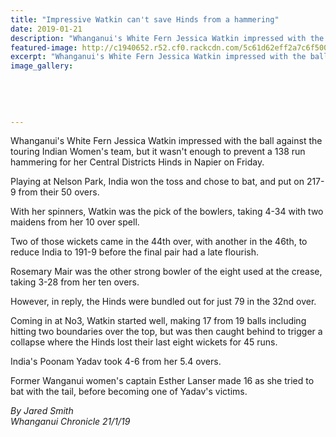 ```yaml
---
title: "Impressive Watkin can't save Hinds from a hammering"
date: 2019-01-21
description: "Whanganui's White Fern Jessica Watkin impressed with the ball against the touring Indian Women's team..."
featured-image: http://c1940652.r52.cf0.rackcdn.com/5c61d62eff2a7c6f500000d3/Jess-Watkin-Chron-21.1.19.jpg
excerpt: "Whanganui's White Fern Jessica Watkin impressed with the ball against the touring Indian Women's team."
image_gallery:
    
    
    
    
    
---
```


<p>Whanganui's White Fern Jessica Watkin impressed with the ball against the touring Indian Women's team, but it wasn't enough to prevent a 138 run hammering for her Central Districts Hinds in Napier on Friday.</p>
<p class="element element-paragraph">Playing at Nelson Park, India won the toss and chose to bat, and put on 217-9 from their 50 overs.</p>
<p class="element element-paragraph">With her spinners, Watkin was the pick of the bowlers, taking 4-34 with two maidens from her 10 over spell.</p>
<p class="element element-paragraph">Two of those wickets came in the 44th over, with another in the 46th, to reduce India to 191-9 before the final pair had a late flourish.</p>
<p class="element element-paragraph">Rosemary Mair was the other strong bowler of the eight used at the crease, taking 3-28 from her ten overs.</p>
<p class="element element-paragraph">However, in reply, the Hinds were bundled out for just 79 in the 32nd over.</p>
<p class="element element-paragraph">Coming in at No3, Watkin started well, making 17 from 19 balls including hitting two boundaries over the top, but was then caught behind to trigger a collapse where the Hinds lost their last eight wickets for 45 runs.</p>
<p class="element element-paragraph">India's Poonam Yadav took 4-6 from her 5.4 overs.</p>
<p class="element element-paragraph">Former Wanganui women's captain Esther Lanser made 16 as she tried to bat with the tail, before becoming one of Yadav's victims.</p>
<p class="element element-paragraph"><em>By Jared Smith</em><br /><em>Whanganui Chronicle 21/1/19</em></p>

